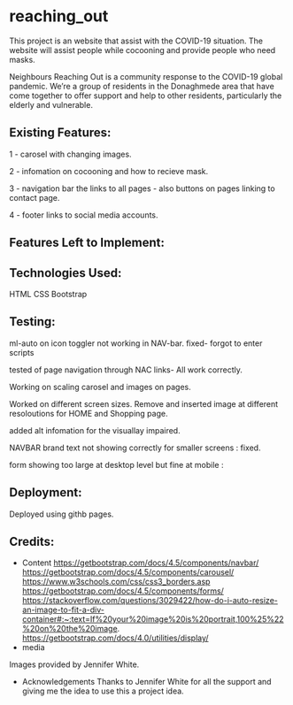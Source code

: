 # reaching_out

This project is an website that assist with the COVID-19 situation. 
The website will assist people while cocooning and provide people who need masks. 

Neighbours Reaching Out is a community response to the COVID-19 global pandemic. 
We’re a group of residents in the Donaghmede area that have come together to offer support and help to other residents, particularly the elderly and vulnerable.


Existing Features: 
--------------------------

1 - carosel with changing images. 

2 - infomation on cocooning and how to recieve mask.

3 - navigation bar the links to all pages - also buttons on pages linking to contact page.

4 - footer links to social media accounts.


Features Left to Implement:  
---------------------------

Technologies Used:
------------------
HTML 
CSS
Bootstrap

Testing:
--------

ml-auto on icon toggler not working in NAV-bar. fixed- forgot to enter scripts

tested of page navigation through NAC links- All work correctly.

Working on scaling carosel and images on pages. 

Worked on different screen sizes. Remove and inserted image at different resoloutions for HOME and Shopping page.

added alt infomation for the visuallay impaired. 

NAVBAR brand text not showing correctly for smaller screens : fixed.

form showing too large at desktop level but fine at mobile : 


Deployment:
------------

Deployed using githb pages.


Credits:
---------

- Content
https://getbootstrap.com/docs/4.5/components/navbar/
https://getbootstrap.com/docs/4.5/components/carousel/
https://www.w3schools.com/css/css3_borders.asp
https://getbootstrap.com/docs/4.5/components/forms/
https://stackoverflow.com/questions/3029422/how-do-i-auto-resize-an-image-to-fit-a-div-container#:~:text=If%20your%20image%20is%20portrait,100%25%22%20on%20the%20image.
https://getbootstrap.com/docs/4.0/utilities/display/
- media

Images provided by Jennifer White.

- Acknowledgements 
Thanks to Jennifer White for all the support and giving me the idea to use this a project idea.




